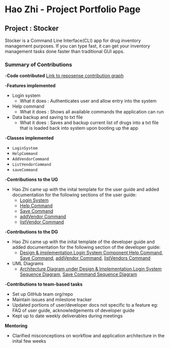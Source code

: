 # Hao Zhi - Project Portfolio Page

## Project : Stocker
Stocker is a Command Line Interface(CLI) app for drug inventory management purposes.
If you can type fast, it can get your inventory management tasks done faster than traditional
GUI apps.

### Summary of Contributions

-**Code contributed** [Link to reposense contribution graph](https://nus-cs2113-ay2324s1.github.io/tp-dashboard/?search=&sort=groupTitle&sortWithin=title&timeframe=commit&mergegroup=&groupSelect=groupByRepos&breakdown=true&checkedFileTypes=docs~functional-code~test-code&since=2023-09-22&tabOpen=true&tabType=authorship&tabAuthor=TeoHaoZhi&tabRepo=AY2324S1-CS2113-T17-3%2Ftp%5Bmaster%5D&authorshipIsMergeGroup=false&authorshipFileTypes=docs~functional-code~test-code&authorshipIsBinaryFileTypeChecked=false&authorshipIsIgnoredFilesChecked=false)

-**Features implemented**
* Login system
  * What it does : Authenticates user and allow entry into the system
* Help command
  * What it does : Shows all available commands the application can run 
* Data backup and saving to txt file
  * What it does : Saves and backup current list of drugs into a txt file that is loaded back into system upon booting
  up the app

-**Classes implemented**
* `LoginSystem` 
* `HelpCommand`
* `AddVendorCommand`
* `ListVendorCommand`
* `saveCommand`

-**Contributions to the UG**
 * Hao Zhi came up with the  inital template for the user guide and added documentation for the following sections of 
   the user guide:
   * [Login System](https://ay2324s1-cs2113-t17-3.github.io/tp/UserGuide.html#login-system--create-new-user-or-login-existing-user)
   * [Help Command](https://ay2324s1-cs2113-t17-3.github.io/tp/UserGuide.html#help---list-currently-available-commands-in-current-version-their-uses-and-how-to-format-them-in-the-command-line)
   * [Save Command](https://ay2324s1-cs2113-t17-3.github.io/tp/UserGuide.html#save---save-existing-drugs-onto-hard-drive-of-computer)
   * [addVendor Command](https://ay2324s1-cs2113-t17-3.github.io/tp/UserGuide.html#addvendor---adds-a-vendor-into-list-of-vendors-being-tracked-by-system)
   * [listVendor Command](https://ay2324s1-cs2113-t17-3.github.io/tp/UserGuide.html#listvendors---list-all-vendors-currently-being-tracked-by-the-system)


-**Contributions to the DG**
 * Hao Zhi came up with the inital template of the developer guide and added documentation for the following section of 
   the developer guide:
   * [Design & implementation](https://ay2324s1-cs2113-t17-3.github.io/tp/DeveloperGuide.html#design--implementation),[Login System Component](https://ay2324s1-cs2113-t17-3.github.io/tp/DeveloperGuide.html#login-system-component),[Help Command](https://ay2324s1-cs2113-t17-3.github.io/tp/DeveloperGuide.html#4-help-command), [Save Command](https://ay2324s1-cs2113-t17-3.github.io/tp/DeveloperGuide.html#5-save-command), [addVendor Command](https://ay2324s1-cs2113-t17-3.github.io/tp/DeveloperGuide.html#6-addvendor-command),
     [listVendors Command](https://ay2324s1-cs2113-t17-3.github.io/tp/DeveloperGuide.html#7-listvendors-command)
 * UML Diagrams
   * [Architecture Diagram under Design & Implementation](),[Login System Sequence Diagram](/docs/UML%20Diagrams/StockerToLoginSystem.png),
     [Save Command Sequence Diagram]()  

-**Contributions to team-based tasks**
 * Set up GitHub team org/repo
 * Maintain issues and milestone tracker
 * Updated portions of user/developer docs not specific to a feature eg: FAQ of user guide, acknowledgements of 
   developer guide
 * Kept up to date weekly deliverables during meetings

**Mentoring**
 * Clarified misconceptions on workflow and application architecture in the inital few weeks 


